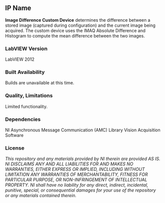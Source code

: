 ## IP Name ##

**Image Difference Custom Device** determines the difference between a stored image (captured during configuration) and the current image being acquired. The custom device uses the IMAQ Absolute Difference and Histogram to compute the mean difference between the two images.

### LabVIEW Version ###

LabVIEW 2012

### Built Availability ###

Builds are unavailable at this time.

### Quality, Limitations ###

Limited functionality.

### Dependencies ###

NI Asynchronous Message Communication (AMC) Library
Vision Acquisition Software

### License ###

*This repository and any materials provided by NI therein are provided AS IS. NI DISCLAIMS ANY AND ALL LIABILITIES FOR AND MAKES NO WARRANTIES, EITHER EXPRESS OR IMPLIED, INCLUDING WITHOUT LIMITATION ANY WARRANTIES OF MERCHANTABILITY, FITNESS FOR  PARTICULAR PURPOSE, OR NON-INFRINGEMENT OF INTELLECTUAL PROPERTY. NI shall have no liability for any direct, indirect, incidental, punitive, special, or consequential damages for your use of the repository or any materials contained therein.*